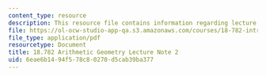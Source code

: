 ```yaml
---
content_type: resource
description: This resource file contains information regarding lecture 2.
file: https://ol-ocw-studio-app-qa.s3.amazonaws.com/courses/18-782-introduction-to-arithmetic-geometry-fall-2013/6eae6b1494f578c80270d5cab39ba377_MIT18_782F13_lec2.pdf
file_type: application/pdf
resourcetype: Document
title: 18.782 Arithmetic Geometry Lecture Note 2
uid: 6eae6b14-94f5-78c8-0270-d5cab39ba377
---
```

